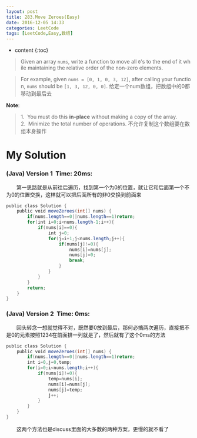 ```yaml
---
layout: post
title: 283.Move Zeroes(Easy)
date: 2016-12-05 14:33
categories: LeetCode
tags: [LeetCode,Easy,数组]
---
```


* content
{:toc}


>Given an array `nums`, write a function to move all `0`'s to the end of it while maintaining the relative order of the non-zero elements.

>For example, given `nums = [0, 1, 0, 3, 12]`, after calling your function, `nums` should be `[1, 3, 12, 0, 0]`.
给定一个num数组，把数组中的0都移动到最后去

**Note**:

>1.  You must do this **in-place** without making a copy of the array.
2.  Minimize the total number of operations.
不允许复制这个数组要在数组本身操作

# My Solution
### (Java) Version 1  Time: 20ms:
　　第一思路就是从前往后遍历，找到第一个为0的位置，就让它和后面第一个不为0的位置交换，这样就可以把后面所有的非0交换到前面来
```java
public class Solution {
    public void moveZeroes(int[] nums) {
        if(nums.length==0||nums.length==1)return;
        for(int i=0;i<nums.length-1;i++){
            if(nums[i]==0){
                int j=0;
                for(j=i+1;j<nums.length;j++){
                    if(nums[j]!=0){
                        nums[i]=nums[j];
                        nums[j]=0;
                        break;
                    }
                }
            }
        }
        return;
    }
}
```
### (Java) Version 2  Time: 0ms:
　　回头转念一想就觉得不对，既然要0放到最后，那何必搞两次遍历，直接把不是0的元素按照1234在前面排一列就是了，然后就有了这个0ms的方法
```java
public class Solution {
    public void moveZeroes(int[] nums) {
        if(nums.length==0||nums.length==1)return;
        int i=0,j=0,temp;
        for(i=0;i<nums.length;i++){
            if(nums[i]!=0){
                temp=nums[i];
                nums[i]=nums[j];
                nums[j]=temp;
                j++;
            }
        }
    }
}
```
　　这两个方法也是discuss里面的大多数的两种方案，更慢的就不看了